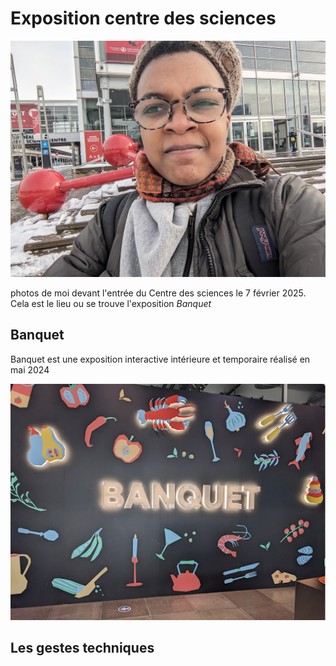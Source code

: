 # Exposition centre des sciences

![photo](/TP1/centre_des_sciences/medias/entree_centre_des_science.jpg)

photos de moi devant l'entrée du Centre des sciences le 7 février 2025. Cela est le lieu ou se trouve l'exposition *Banquet*   

## Banquet

Banquet est une exposition interactive intérieure et temporaire réalisé en mai 2024

![photo](/TP1/centre_des_sciences/medias/entree_banquet.jpg)


## Les gestes techniques
